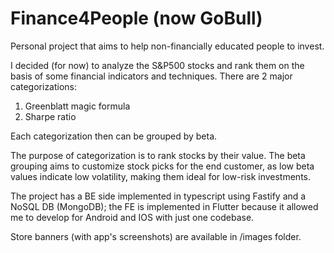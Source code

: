 # Finance4People (now GoBull)
Personal project that aims to help non-financially educated people to invest.

I decided (for now) to analyze the S&P500 stocks and rank them on the basis of some financial indicators and techniques.
There are 2 major categorizations:
1. Greenblatt magic formula
2. Sharpe ratio

Each categorization then can be grouped by beta.

The purpose of categorization is to rank stocks by their value. 
The beta grouping aims to customize stock picks for the end customer, as low beta values indicate low volatility, making them ideal for low-risk investments.

The project has a BE side implemented in typescript using Fastify and a NoSQL DB (MongoDB); the FE is implemented in Flutter because it allowed me to develop for Android and IOS with just one codebase.

Store banners (with app's screenshots) are available in /images folder.
